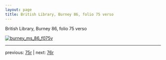 ```yaml
---
layout: page
title: British Library, Burney 86, folio 75 verso
---
```


British Library, Burney 86, folio 75 verso

[![burney_ms_86_f075v](http://www.homermultitext.org/iipsrv?IIIF=/project/homer/pyramidal/deepzoom/bl/burney86imgs/v1/burney_ms_86_f075v.tif/full/800,/0/default.jpg)](http://www.homermultitext.org/ict2/?urn=urn:cite2:bl:burney86imgs.v1:burney_ms_86_f075v) 

---

previous:  [75r](../75r/) | next: [76r](../76r/)
